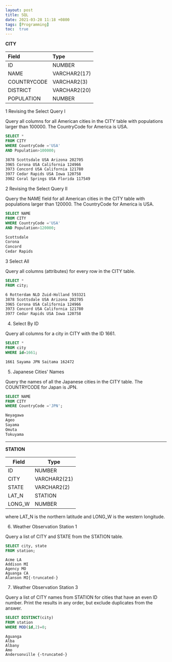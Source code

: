 ```yaml
---
layout: post
title: SQL
date: 2021-03-28 11:18 +0800
tags: [Programming]
toc:  true
---
```


<!-- Global site tag (gtag.js) - Google Analytics -->
  <script async src="https://www.googletagmanager.com/gtag/js?id=G-TG0XJZG53F"></script>
  <script>
    window.dataLayer = window.dataLayer || [];
    function gtag(){dataLayer.push(arguments);}
    gtag('js', new Date());

    gtag('config', 'G-TG0XJZG53F');
  </script>

  <style TYPE="text/css">code.has-jax {font: inherit; font-size: 100%; background: inherit; border: inherit;}</style><script type="text/x-mathjax-config">
  MathJax.Hub.Config({
      tex2jax: {
          inlineMath: [['$','$'], ['\\(','\\)']],
          displayMath: [ ['$$','$$'], ["\\[","\\]"] ],
          skipTags: ['script', 'noscript', 'style', 'textarea', 'pre'] // removed 'code' entry
      }});
  MathJax.Hub.Queue(function() {
      var all = MathJax.Hub.getAllJax(), i;
      for(i = 0; i < all.length; i += 1) {
          all[i].SourceElement().parentNode.className += ' has-jax';
      }});
  </script><script type="text/javascript" src="https://cdnjs.cloudflare.com/ajax/libs/mathjax/2.7.4/MathJax.js?config=TeX-AMS_HTML-full"></script>  


**CITY**

Field|Type
:--|:--
ID|NUMBER
NAME|VARCHAR2(17)
COUNTRYCODE|VARCHAR2(3)
DISTRICT|VARCHAR2(20)
POPULATION|NUMBER



1 Revising the Select Query I

Query all columns for all American cities in the CITY table with populations larger than 100000. The CountryCode for America is USA.

```SQL
SELECT *
FROM CITY
WHERE CountryCode ='USA'
AND Population>100000;
```
```HTML
3878 Scottsdale USA Arizona 202705
3965 Corona USA California 124966
3973 Concord USA California 121780
3977 Cedar Rapids USA Iowa 120758
3982 Coral Springs USA Florida 117549
```

2 Revising the Select Query II

Query the NAME field for all American cities in the CITY table with populations larger than 120000. The CountryCode for America is USA.

```SQL
SELECT NAME
FROM CITY
WHERE CountryCode ='USA'
AND Population>120000;
```
```HTML
Scottsdale
Corona
Concord
Cedar Rapids
```

3 Select All

Query all columns (attributes) for every row in the CITY table.

```SQL
SELECT *
FROM city;
```
```HTML
6 Rotterdam NLD Zuid-Holland 593321
3878 Scottsdale USA Arizona 202705
3965 Corona USA California 124966
3973 Concord USA California 121780
3977 Cedar Rapids USA Iowa 120758
```

4. Select By ID

Query all columns for a city in CITY with the ID 1661.


```SQL
SELECT *
FROM city
WHERE id=1661;
```
```HTML
1661 Sayama JPN Saitama 162472
```

5. Japanese Cities' Names

Query the names of all the Japanese cities in the CITY table. The COUNTRYCODE for Japan is JPN.

```SQL
SELECT NAME
FROM CITY
WHERE CountryCode ='JPN';
```
```HTML
Neyagawa
Ageo
Sayama
Omuta
Tokuyama
```

------------------------------------------

**STATION**

Field|Type
---|---
ID|NUMBER
CITY|VARCHAR2(21)
STATE|VARCHAR2(2)
LAT_N|STATION
LONG_W|NUMBER

where LAT_N is the northern latitude and LONG_W is the western longitude.

6. Weather Observation Station 1

Query a list of CITY and STATE from the STATION table.

```SQL
SELECT city, state
FROM station;
```
```
Acme LA
Addison MI
Agency MO
Aguanga CA
Alanson MI{-truncated-}
```

7. Weather Observation Station 3

Query a list of CITY names from STATION for cities that have an even ID number. Print the results in any order, but exclude duplicates from the answer.

```SQL
SELECT DISTINCT(city)
FROM station
WHERE MOD(id,2)=0;
```
```
Aguanga
Alba
Albany
Amo
Andersonville {-truncated-}
```





```SQL

```
```

```




```SQL

```
```

```





```SQL

```
```

```





```SQL

```
```

```





```SQL

```
```

```



```SQL

```
```

```





```SQL

```
```

```





```SQL

```
```

```





```SQL

```
```

```



```SQL

```
```

```





```SQL

```
```

```





```SQL

```
```

```





```SQL

```
```

```



```SQL

```
```

```





```SQL

```
```

```





```SQL

```
```

```





```SQL

```
```

```



```SQL

```
```

```





```SQL

```
```

```





```SQL

```
```

```





```SQL

```
```

```



```SQL

```
```

```





```SQL

```
```

```





```SQL

```
```

```





```SQL

```
```

```
